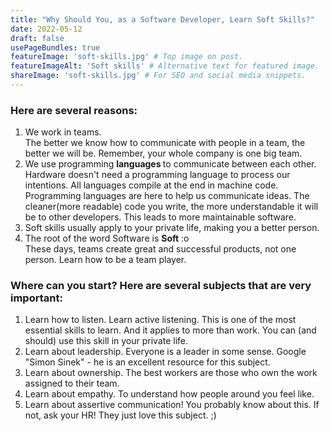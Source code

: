 ```yaml
---
title: "Why Should You, as a Software Developer, Learn Soft Skills?"
date: 2022-05-12
draft: false
usePageBundles: true
featureImage: 'soft-skills.jpg' # Top image on post.
featureImageAlt: 'Soft skills' # Alternative text for featured image.
shareImage: 'soft-skills.jpg' # For SEO and social media snippets.
---
```


### Here are several reasons:

1. We work in teams.   
The better we know how to communicate with people in a team, the better we will be. Remember, your whole company is one big team.
2. We use programming <b> languages </b> to communicate between each other.  
Hardware doesn't need a programming language to process our intentions. All languages compile at the end in machine code. Programming languages are here to help us communicate ideas. The cleaner(more readable) code you write, the more understandable it will be to other developers. This leads to more maintainable software.
3. Soft skills usually apply to your private life, making you a better person.
4. The root of the word Software is __Soft__ :o   
These days, teams create great and successful products, not one person. Learn how to be a team player.

### Where can you start? Here are several subjects that are very important:

1. Learn how to listen.
   Learn active listening. This is one of the most essential skills to learn. And it applies to more than work. You can (and should) use this skill in your private life.
2. Learn about leadership.
   Everyone is a leader in some sense. Google "Simon Sinek" - he is an excellent resource for this subject.
3. Learn about ownership.
   The best workers are those who own the work assigned to their team.
4. Learn about empathy.
   To understand how people around you feel like.
5. Learn about assertive communication!
   You probably know about this. If not, ask your HR! They just love this subject. ;)
